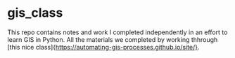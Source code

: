 # gis_class

This repo contains notes and work I completed independently in an effort to learn GIS in Python.  All the materials we completed by working thhrough [this nice class]{https://automating-gis-processes.github.io/site/}.

